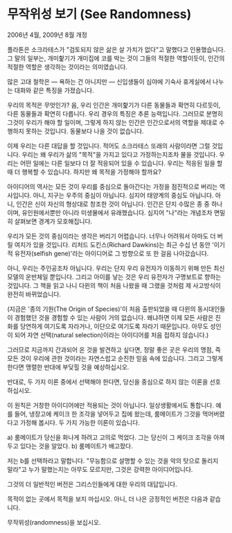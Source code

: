 # 무작위성 보기 (See Randomness)

2006년 4월, 2009년 8월 개정

플라톤은 소크라테스가 "검토되지 않은 삶은 살 가치가 없다"고 말했다고 인용했습니다. 그 말의 일부는, 개미핥기가 개미집에 코를 박는 것이 그들의 적절한 역할이듯이, 인간의 적절한 역할은 생각하는 것이라는 의미였습니다.

많은 고대 철학은 — 욕하는 건 아니지만 — 신입생들이 심야에 기숙사 휴게실에서 나누는 대화와 같은 특징을 가졌습니다.

우리의 목적은 무엇인가? 음, 우리 인간은 개미핥기가 다른 동물들과 확연히 다르듯이, 다른 동물들과 확연히 다릅니다. 우리 경우의 특징은 추론 능력입니다. 그러므로 분명히 그것이 우리가 해야 할 일이며, 그렇게 하지 않는 인간은 인간으로서의 역할을 제대로 수행하지 못하는 것입니다. 동물보다 나을 것이 없습니다.

이제 우리는 다른 대답을 할 것입니다. 적어도 소크라테스 또래의 사람이라면 그럴 것입니다. 우리는 왜 우리가 삶의 "목적"을 가지고 있다고 가정하는지조차 물을 것입니다. 우리는 어떤 일에는 다른 일보다 더 잘 적응되어 있을 수 있습니다. 우리는 적응된 일을 할 때 더 행복할 수 있습니다. 하지만 왜 목적을 가정해야 할까요?

아이디어의 역사는 모든 것이 우리를 중심으로 돌아간다는 가정을 점진적으로 버리는 역사입니다. 아니, 지구는 우주의 중심이 아닙니다. 심지어 태양계의 중심도 아닙니다. 아니, 인간은 신이 자신의 형상대로 창조한 것이 아닙니다. 인간은 단지 수많은 종 중 하나이며, 유인원에서뿐만 아니라 미생물에서 유래했습니다. 심지어 "나"라는 개념조차 면밀히 살펴보면 경계가 모호해집니다.

우리가 모든 것의 중심이라는 생각은 버리기 어렵습니다. 너무나 어려워서 아마도 더 버릴 여지가 있을 것입니다. 리처드 도킨스(Richard Dawkins)는 최근 수십 년 동안 '이기적 유전자(selfish gene)'라는 아이디어로 그 방향으로 또 한 걸음 나아갔습니다.

아니, 우리는 주인공조차 아닙니다. 우리는 단지 우리 유전자가 이동하기 위해 만든 최신 모델의 운반체일 뿐입니다. 그리고 아이를 낳는 것은 우리 유전자가 구명보트로 향하는 것입니다. 그 책을 읽고 나니 다윈의 책이 처음 나왔을 때 그랬을 것처럼 제 사고방식이 완전히 바뀌었습니다.

(지금은 '종의 기원(The Origin of Species)'이 처음 출판되었을 때 다윈의 동시대인들이 경험했던 것을 경험할 수 있는 사람이 거의 없습니다. 왜냐하면 이제 모든 사람은 진화를 당연하게 여기도록 자라거나, 이단으로 여기도록 자라기 때문입니다. 아무도 성인이 되어 자연 선택(natural selection)이라는 아이디어를 처음 접하지 않습니다.)

그러므로 지금까지 간과되어 온 것을 발견하고 싶다면, 정말 좋은 곳은 우리의 맹점, 즉 모든 것이 우리에 관한 것이라는 자연스럽고 순진한 믿음 속에 있습니다. 그리고 그렇게 한다면 맹렬한 반대에 부딪힐 것을 예상하십시오.

반대로, 두 가지 이론 중에서 선택해야 한다면, 당신을 중심으로 하지 않는 이론을 선호하십시오.

이 원칙은 거창한 아이디어에만 적용되는 것이 아닙니다. 일상생활에서도 통합니다. 예를 들어, 냉장고에 케이크 한 조각을 넣어두고 집에 왔는데, 룸메이트가 그것을 먹어버렸다고 가정해 봅시다. 두 가지 가능한 이론이 있습니다.

a) 룸메이트가 당신을 화나게 하려고 고의로 먹었다. 그는 당신이 그 케이크 조각을 아껴두고 있다는 것을 알았다.
b) 룸메이트가 배고팠다.

저는 b를 선택하라고 말합니다. "무능함으로 설명할 수 있는 것을 악의 탓으로 돌리지 말라"고 누가 말했는지는 아무도 모르지만, 그것은 강력한 아이디어입니다.

그것의 더 일반적인 버전은 그리스인들에게 대한 우리의 대답입니다.

목적이 없는 곳에서 목적을 보지 마십시오.
아니, 더 나은 긍정적인 버전은 다음과 같습니다.

무작위성(randomness)을 보십시오.